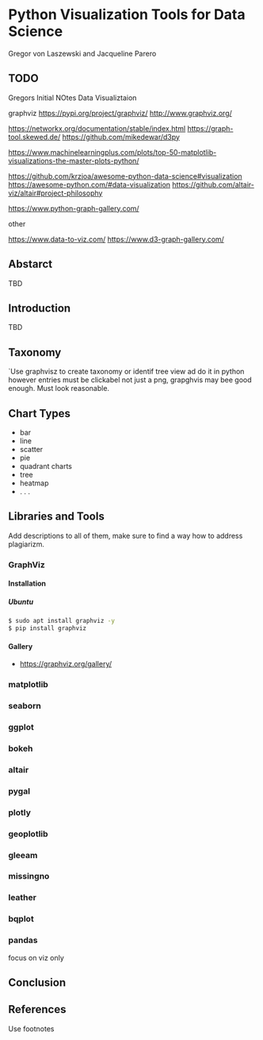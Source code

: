 # Python Visualization Tools for Data Science

Gregor von Laszewski and Jacqueline Parero

## TODO

Gregors Initial NOtes
Data Visualiztaion

graphviz https://pypi.org/project/graphviz/
http://www.graphviz.org/


https://networkx.org/documentation/stable/index.html
https://graph-tool.skewed.de/
https://github.com/mikedewar/d3py


https://www.machinelearningplus.com/plots/top-50-matplotlib-visualizations-the-master-plots-python/

https://github.com/krzjoa/awesome-python-data-science#visualization 
https://awesome-python.com/#data-visualization 
https://github.com/altair-viz/altair#project-philosophy

https://www.python-graph-gallery.com/

other

https://www.data-to-viz.com/
https://www.d3-graph-gallery.com/


## Abstarct

TBD

## Introduction

TBD

## Taxonomy

`Use graphvisz to create taxonomy or identif tree view ad do it in python however entries must be clickabel not just a png, grapghvis may bee good enough. Must look reasonable.

## Chart Types

* bar
* line
* scatter
* pie
* quadrant charts
* tree
* heatmap
* . . .


## Libraries and Tools

Add descriptions to all of them, make sure to find a way how to address plagiarizm.

### GraphViz

#### Installation

##### Ubuntu

```bash
$ sudo apt install graphviz -y
$ pip install graphviz
```

#### Gallery

* <https://graphviz.org/gallery/>


### matplotlib

### seaborn

### ggplot

### bokeh

### altair

### pygal

### plotly

### geoplotlib

### gleeam

### missingno

### leather

### bqplot

### pandas 
  
focus on viz only

## Conclusion

## References

Use footnotes
